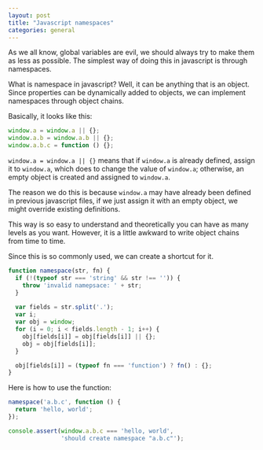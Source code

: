 ```yaml
---
layout: post
title: "Javascript namespaces"
categories: general
---
```


As we all know, global variables are evil, we should always try to make them as less as possible. 
The simplest way of doing this in javascript is through namespaces.

What is namespace in javascript? Well, it can be anything that is an object. 
Since properties can be dynamically added to objects, we can implement namespaces
through object chains.

Basically, it looks like this:

``` javascript
window.a = window.a || {};
window.a.b = window.a.b || {};
window.a.b.c = function () {};
```

`window.a = window.a || {}` means that if `window.a` is already defined, assign it to `window.a`, 
which does to change the value of `window.a`; otherwise, an empty object is created and assigned to `window.a`.

The reason we do this is because `window.a` may have already been defined in previous javascript files,
if we just assign it with an empty object, we might override existing definitions.

This way is so easy to understand and theoretically you can have as many levels as you want. However, 
it is a little awkward to write object chains from time to time. 

Since this is so commonly used, we can create a shortcut for it.

``` javascript
function namespace(str, fn) {
  if (!(typeof str === 'string' && str !== '')) {
    throw 'invalid namepsace: ' + str;
  }
  
  var fields = str.split('.');
  var i;
  var obj = window;
  for (i = 0; i < fields.length - 1; i++) {
    obj[fields[i]] = obj[fields[i]] || {};
    obj = obj[fields[i]];
  }

  obj[fields[i]] = (typeof fn === 'function') ? fn() : {};
}
```

Here is how to use the function:

``` javascript
namespace('a.b.c', function () {
  return 'hello, world';
});

console.assert(window.a.b.c === 'hello, world', 
               'should create namespace "a.b.c"');
```

